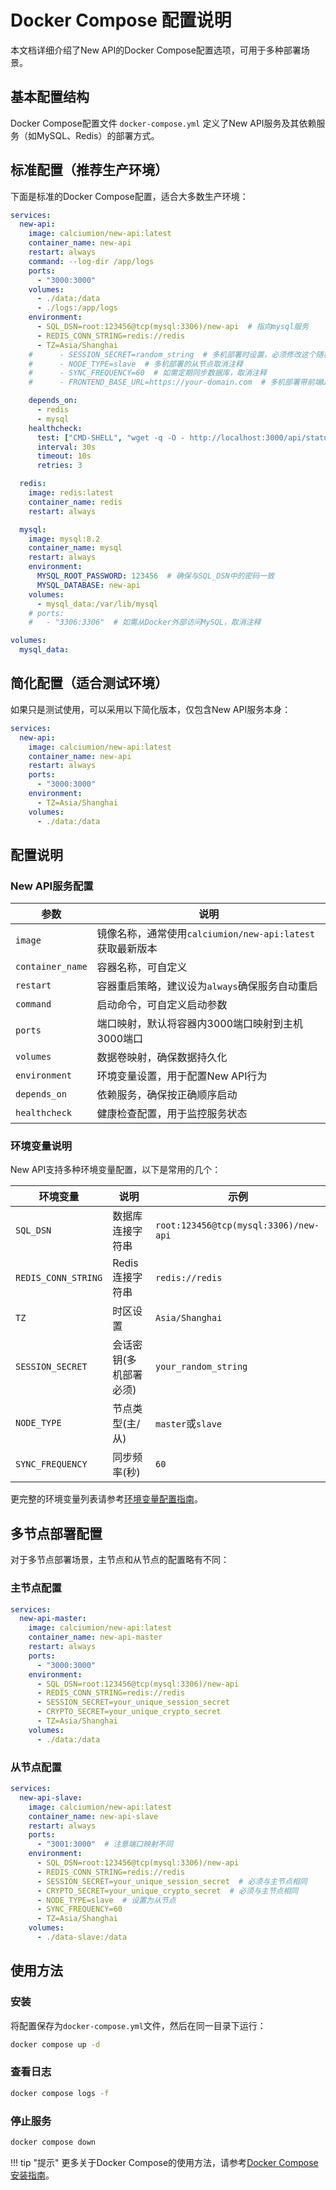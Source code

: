 # Docker Compose 配置说明

本文档详细介绍了New API的Docker Compose配置选项，可用于多种部署场景。

## 基本配置结构

Docker Compose配置文件 `docker-compose.yml` 定义了New API服务及其依赖服务（如MySQL、Redis）的部署方式。

## 标准配置（推荐生产环境）

下面是标准的Docker Compose配置，适合大多数生产环境：

```yaml
services:
  new-api:
    image: calciumion/new-api:latest
    container_name: new-api
    restart: always
    command: --log-dir /app/logs
    ports:
      - "3000:3000"
    volumes:
      - ./data:/data
      - ./logs:/app/logs
    environment:
      - SQL_DSN=root:123456@tcp(mysql:3306)/new-api  # 指向mysql服务
      - REDIS_CONN_STRING=redis://redis
      - TZ=Asia/Shanghai
    #      - SESSION_SECRET=random_string  # 多机部署时设置，必须修改这个随机字符串！！！！！！！
    #      - NODE_TYPE=slave  # 多机部署的从节点取消注释
    #      - SYNC_FREQUENCY=60  # 如需定期同步数据库，取消注释
    #      - FRONTEND_BASE_URL=https://your-domain.com  # 多机部署带前端URL时取消注释

    depends_on:
      - redis
      - mysql
    healthcheck:
      test: ["CMD-SHELL", "wget -q -O - http://localhost:3000/api/status | grep -o '\"success\":\\s*true' | awk -F: '{print $$2}'"]
      interval: 30s
      timeout: 10s
      retries: 3

  redis:
    image: redis:latest
    container_name: redis
    restart: always

  mysql:
    image: mysql:8.2
    container_name: mysql
    restart: always
    environment:
      MYSQL_ROOT_PASSWORD: 123456  # 确保与SQL_DSN中的密码一致
      MYSQL_DATABASE: new-api
    volumes:
      - mysql_data:/var/lib/mysql
    # ports:
    #   - "3306:3306"  # 如需从Docker外部访问MySQL，取消注释

volumes:
  mysql_data:
```

## 简化配置（适合测试环境）

如果只是测试使用，可以采用以下简化版本，仅包含New API服务本身：

```yaml
services:
  new-api:
    image: calciumion/new-api:latest
    container_name: new-api
    restart: always
    ports:
      - "3000:3000"
    environment:
      - TZ=Asia/Shanghai
    volumes:
      - ./data:/data
```

## 配置说明

### New API服务配置

| 参数 | 说明 |
|------|------|
| `image` | 镜像名称，通常使用`calciumion/new-api:latest`获取最新版本 |
| `container_name` | 容器名称，可自定义 |
| `restart` | 容器重启策略，建议设为`always`确保服务自动重启 |
| `command` | 启动命令，可自定义启动参数 |
| `ports` | 端口映射，默认将容器内3000端口映射到主机3000端口 |
| `volumes` | 数据卷映射，确保数据持久化 |
| `environment` | 环境变量设置，用于配置New API行为 |
| `depends_on` | 依赖服务，确保按正确顺序启动 |
| `healthcheck` | 健康检查配置，用于监控服务状态 |

### 环境变量说明

New API支持多种环境变量配置，以下是常用的几个：

| 环境变量 | 说明 | 示例 |
|---------|------|------|
| `SQL_DSN` | 数据库连接字符串 | `root:123456@tcp(mysql:3306)/new-api` |
| `REDIS_CONN_STRING` | Redis连接字符串 | `redis://redis` |
| `TZ` | 时区设置 | `Asia/Shanghai` |
| `SESSION_SECRET` | 会话密钥(多机部署必须) | `your_random_string` |
| `NODE_TYPE` | 节点类型(主/从) | `master`或`slave` |
| `SYNC_FREQUENCY` | 同步频率(秒) | `60` |

更完整的环境变量列表请参考[环境变量配置指南](environment-variables.md)。

## 多节点部署配置

对于多节点部署场景，主节点和从节点的配置略有不同：

### 主节点配置

```yaml
services:
  new-api-master:
    image: calciumion/new-api:latest
    container_name: new-api-master
    restart: always
    ports:
      - "3000:3000"
    environment:
      - SQL_DSN=root:123456@tcp(mysql:3306)/new-api
      - REDIS_CONN_STRING=redis://redis
      - SESSION_SECRET=your_unique_session_secret
      - CRYPTO_SECRET=your_unique_crypto_secret
      - TZ=Asia/Shanghai
    volumes:
      - ./data:/data
```

### 从节点配置

```yaml
services:
  new-api-slave:
    image: calciumion/new-api:latest
    container_name: new-api-slave
    restart: always
    ports:
      - "3001:3000"  # 注意端口映射不同
    environment:
      - SQL_DSN=root:123456@tcp(mysql:3306)/new-api
      - REDIS_CONN_STRING=redis://redis
      - SESSION_SECRET=your_unique_session_secret  # 必须与主节点相同
      - CRYPTO_SECRET=your_unique_crypto_secret  # 必须与主节点相同
      - NODE_TYPE=slave  # 设置为从节点
      - SYNC_FREQUENCY=60
      - TZ=Asia/Shanghai
    volumes:
      - ./data-slave:/data
```

## 使用方法

### 安装

将配置保存为`docker-compose.yml`文件，然后在同一目录下运行：

```bash
docker compose up -d
```

### 查看日志

```bash
docker compose logs -f
```

### 停止服务

```bash
docker compose down
```

!!! tip "提示"
    更多关于Docker Compose的使用方法，请参考[Docker Compose安装指南](docker-compose-installation.md)。
